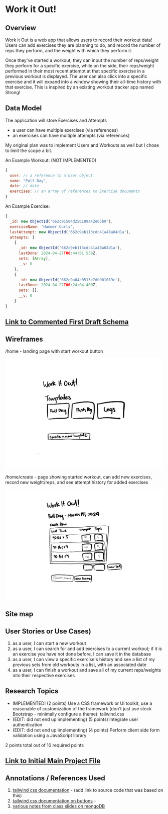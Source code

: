 # Work it Out! 

## Overview

Work it Out is a web app that allows users to record their workout data! Users can add exercises they are planning to do, and record the number of reps they perform, and the weight with which they perform it.

Once they've started a workout, they can input the number of reps/weight they perform for a specific exercise, while on the side, their reps/weight performed in their most recent attempt at that specific exercise in a previous workout is displayed. The user can also click into a specific exercise and it will expand into a window showing their all-time history with that exercise. This is inspired by an existing workout tracker app named Strong!


## Data Model

The application will store Exercises and Attempts

* a user can have multiple exercises (via references)
* an exercises can have multiple attempts (via references)

My original plan was to implement Users and Workouts as well but I chose to limit the scope a bit.


An Example Workout: (NOT IMPLEMENTED)

```javascript
{
  user: // a reference to a User object
  name: "Pull Day",
  date: // date
  exercises: // an array of references to Exercise documents
}
```

An Example Exercise:

```javascript
{
  _id: new ObjectId('662c91504d256189a42e65b9'),
  exerciseName: 'Hammer Curls',
  lastAttempt: new ObjectId('662c9eb113cdc41a48a04d1a'),
  attempts: [
    {
      _id: new ObjectId('662c9eb113cdc41a48a04d1a'),
      lastDone: 2024-04-27T06:44:01.538Z,
      sets: [Array],
      __v: 0
    },
    {
      _id: new ObjectId('662c9a04c0513e7db981019c'),
      lastDone: 2024-04-27T06:24:04.400Z,
      sets: [],
      __v: 0
    }
}
```


## [Link to Commented First Draft Schema](db.mjs) 


## Wireframes

/home - landing page with start workout button

![list create](documentation/home.png)

/home/create - page showing started workout, can add new exercises, record new weight/reps, and see attempt history for added exercises

![list](documentation/home-slug.png)


## Site map

<!-- (__TODO__: draw out a site map that shows how pages are related to each other)

Here's a [complex example from wikipedia](https://upload.wikimedia.org/wikipedia/commons/2/20/Sitemap_google.jpg), but you can create one without the screenshots, drop shadows, etc. ... just names of pages and where they flow to. -->

## User Stories or Use Cases)

1. as a user, I can start a new workout
2. as a user, I can search for and add exercises to a current workout; if it is an exercise you have not done before, I can save it in the database
3. as a user, I can view a specific exercise's history and see a list of my previous sets from old workouts in a list, with an associated date
4. as a user, I can finish a workout and save all of my current reps/weights into their respective exercises


## Research Topics


* IMPLEMENTED! (2 points) Use a CSS framework or UI toolkit, use a reasonable of customization of the framework (don't just use stock Bootstrap - minimally configure a theme): tailwind.css
* (EDIT: did not end up implementing) (5 points) Integrate user authentication
* (EDIT: did not end up implementing) (4 points) Perform client side form validation using a JavaScript library 


2 points total out of 10 required points


## [Link to Initial Main Project File](app.mjs) 


## Annotations / References Used

1. [tailwind css documentation](https://tailwindcss.com/docs/installation) - (add link to source code that was based on this)
2. [tailwind css documentation on buttons](https://v1.tailwindcss.com/components/buttons) - 
3. [various notes from class slides on mongoDB](https://cs.nyu.edu/courses/spring24/CSCI-UA.0467-001/_site/)
